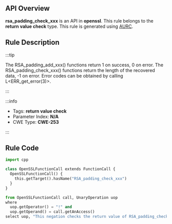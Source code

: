 ---
---


## API Overview
**rsa_padding_check_xxx** is an API in **openssl**. This rule belongs to the **return value check** type. This rule is generated using [AURC](../../tools/AURC).
## Rule Description

:::tip

The RSA_padding_add_xxx() functions return 1 on success, 0 on error. The RSA_padding_check_xxx() functions return the length of the recovered data, -1 on error. Error codes can be obtained by calling L\<ERR_get_error(3)\>.

:::

:::info

- Tags: **return value check**
- Parameter Index: **N/A**
- CWE Type: **CWE-253**

:::

## Rule Code
```python
import cpp

class OpenSSLFunctionCall extends FunctionCall {
  OpenSSLFunctionCall() {
    this.getTarget().hasName("RSA_padding_check_xxx")
  }
}

from OpenSSLFunctionCall call, UnaryOperation uop
where
  uop.getOperator() = "!" and
  uop.getOperand() = call.getAnAccess()
select uop, "This negation checks the return value of RSA_padding_check_xxx."
```